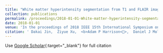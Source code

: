 ```yaml
---
title: "White matter hyperintensity segmentation from T1 and FLAIR images using fully convolutional neural networks enhanced with residual connections"
collection: publications
permalink: /proceedings/2018-01-01-White-matter-hyperintensity-segmentation-from-T1-and-FLAIR-images-using-fully-convolutional-neural-networks-enhanced-with-residual-connections
date: 2018-01-01
venue: 'In the proceedings of 2018 IEEE 15th International Symposium on Biomedical Imaging (ISBI 2018)'
citation: ' Dakai Jin,  Ziyue Xu,  <b>Adam P Harrison<>,  Daniel J Mollura, &quot;White matter hyperintensity segmentation from T1 and FLAIR images using fully convolutional neural networks enhanced with residual connections.&quot; In the proceedings of 2018 IEEE 15th International Symposium on Biomedical Imaging (ISBI 2018), 2018.'
---
```

Use [Google Scholar](https://scholar.google.com/scholar?q=White+matter+hyperintensity+segmentation+from+T1+and+FLAIR+images+using+fully+convolutional+neural+networks+enhanced+with+residual+connections){:target="_blank"} for full citation